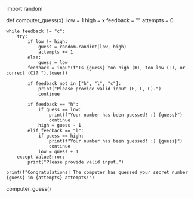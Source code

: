 import random

def computer_guess(x):
    low = 1
    high = x
    feedback = ""
    attempts = 0
    
    while feedback != "c":
        try:
            if low != high:
                guess = random.randint(low, high)
                attempts += 1 
            else:
                guess = low
            feedback = input(f"Is {guess} too high (H), too low (L), or correct (C)? ").lower()
            
            if feedback not in ["h", "l", "c"]:
                print("Please provide valid input (H, L, C).")
                continue
            
            if feedback == "h":
                if guess == low:
                    print(f"Your number has been guessed! :) {guess}")
                    continue
                high = guess - 1
            elif feedback == "l":
                if guess == high:
                    print(f"Your number has been guessed! :) {guess}")
                    continue
                low = guess + 1 
        except ValueError:
            print("Please provide valid input.")
    
    print(f"Congratulations! The computer has guessed your secret number {guess} in {attempts} attempts!")

computer_guess()
